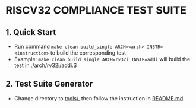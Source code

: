 # RISCV32 COMPLIANCE TEST SUITE

## 1. Quick Start

- Run command `make clean build_single ARCH=<arch> INSTR=<instruction>` to build the corresponding test
- Example: `make clean build_single ARCH=rv32i INSTR=addi` will build the test in ./arch/rv32i/addi.S

## 2. Test Suite Generator

- Change directory to [tools/](tools/), then follow the instruction in [README.md](tools/README.md)
